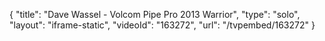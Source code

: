 {
    "title": "Dave Wassel - Volcom Pipe Pro 2013 Warrior",
    "type": "solo",
    "layout": "iframe-static",
    "videoId": "163272",
    "url": "\/tvpembed\/163272"
}